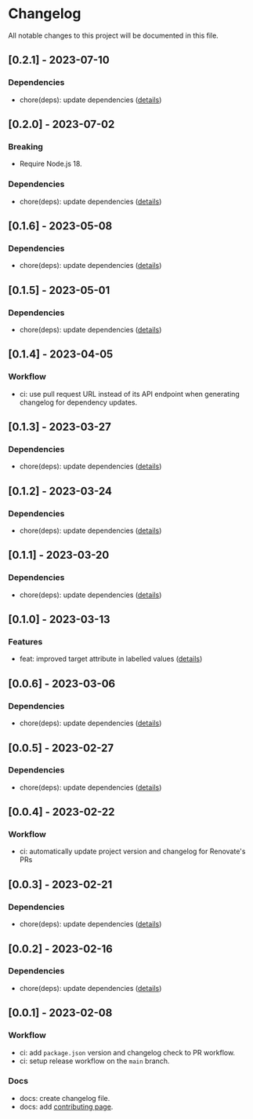 # Changelog

All notable changes to this project will be documented in this file.

## [0.2.1] - 2023-07-10

### Dependencies

- chore(deps): update dependencies ([details](https://github.com/KonradSzwarc/devscard/pull/227))

## [0.2.0] - 2023-07-02

### Breaking

- Require Node.js 18.

### Dependencies

- chore(deps): update dependencies ([details](https://github.com/KonradSzwarc/devscard/pull/225))

## [0.1.6] - 2023-05-08

### Dependencies

- chore(deps): update dependencies ([details](https://github.com/KonradSzwarc/devscard/pull/220))

## [0.1.5] - 2023-05-01

### Dependencies

- chore(deps): update dependencies ([details](https://github.com/KonradSzwarc/devscard/pull/219))

## [0.1.4] - 2023-04-05

### Workflow

- ci: use pull request URL instead of its API endpoint when generating changelog for dependency updates.

## [0.1.3] - 2023-03-27

### Dependencies

- chore(deps): update dependencies ([details](https://github.com/KonradSzwarc/devscard/pull/214))

## [0.1.2] - 2023-03-24

### Dependencies

- chore(deps): update dependencies ([details](https://github.com/KonradSzwarc/devscard/pull/212))

## [0.1.1] - 2023-03-20

### Dependencies

- chore(deps): update dependencies ([details](https://github.com/KonradSzwarc/devscard/pull/213))

## [0.1.0] - 2023-03-13

### Features

- feat: improved target attribute in labelled values ([details](https://github.com/KonradSzwarc/devscard/pull/210))

## [0.0.6] - 2023-03-06

### Dependencies

- chore(deps): update dependencies ([details](https://github.com/KonradSzwarc/devscard/pull/209))

## [0.0.5] - 2023-02-27

### Dependencies

- chore(deps): update dependencies ([details](https://github.com/KonradSzwarc/devscard/pull/207))

## [0.0.4] - 2023-02-22

### Workflow

- ci: automatically update project version and changelog for Renovate's PRs

## [0.0.3] - 2023-02-21

### Dependencies

- chore(deps): update dependencies ([details](https://github.com/KonradSzwarc/devscard/pull/202))

## [0.0.2] - 2023-02-16

### Dependencies

- chore(deps): update dependencies ([details](https://github.com/KonradSzwarc/devscard/pull/201))

## [0.0.1] - 2023-02-08

### Workflow

- ci: add `package.json` version and changelog check to PR workflow.
- ci: setup release workflow on the `main` branch.

### Docs

- docs: create changelog file.
- docs: add [contributing page](https://devscard.gitbook.io/docs/project-development/contributing).
